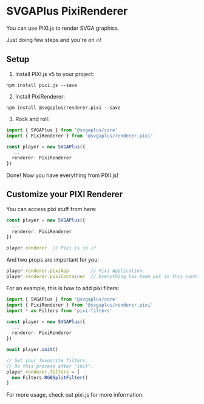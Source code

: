 # SVGAPlus PixiRenderer

You can use PIXI.js to render SVGA graphics.

Just doing few steps and you're on 🔥!

## Setup

1. Install PIXI.js v5 to your project:

```
npm install pixi.js --save
```

2. Install PixiRenderer:

```
npm install @svgaplus/renderer.pixi --save
```

3. Rock and roll:

```ts
import { SVGAPlus } from '@svgaplus/core'
import { PixiRenderer } from '@svgaplus/renderer.pixi' 

const player = new SVGAPlus({
  ...
  renderer: PixiRenderer
})
```

Done! Now you have everything from PIXI.js!

## Customize your PIXI Renderer

You can access pixi stuff from here:

```ts
const player = new SVGAPlus({
  ...
  renderer: PixiRenderer
})

player.renderer  // Pixi is so 🔥! 
```

And two props are important for you:

```ts
player.renderer.pixiApp        // Pixi Application.
player.renderer.pixiContainer  // Everything has been put in this container.
```

For an example, this is how to add pixi filters:

```ts
import { SVGAPlus } from '@svgaplus/core'
import { PixiRenderer } from '@svgaplus/renderer.pixi' 
import * as Filters from 'pixi-filters'

const player = new SVGAPlus({
  ...
  renderer: PixiRenderer
})

await player.init()

// Set your favourite filters.
// Do this process after "init".
player.renderer.filters = [
  new Filters.RGBSplitFilter()
]
```

For more usage, check out pixi.js for more information.
